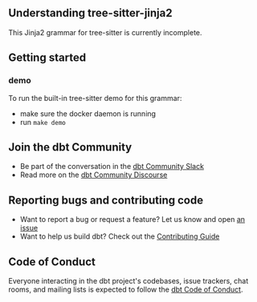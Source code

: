 ## Understanding tree-sitter-jinja2

This Jinja2 grammar for tree-sitter is currently incomplete.

## Getting started

### demo
To run the built-in tree-sitter demo for this grammar:

- make sure the docker daemon is running
- run `make demo`

## Join the dbt Community

- Be part of the conversation in the [dbt Community Slack](http://community.getdbt.com/)
- Read more on the [dbt Community Discourse](https://discourse.getdbt.com)

## Reporting bugs and contributing code

- Want to report a bug or request a feature? Let us know and open [an issue](https://github.com/dbt-labs/tree-sitter-jinja2/issues/new/choose)
- Want to help us build dbt? Check out the [Contributing Guide](https://github.com/dbt-labs/tree-sitter-jinja2/blob/HEAD/CONTRIBUTING.md)

## Code of Conduct

Everyone interacting in the dbt project's codebases, issue trackers, chat rooms, and mailing lists is expected to follow the [dbt Code of Conduct](https://community.getdbt.com/code-of-conduct).

